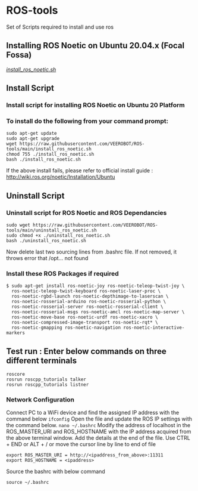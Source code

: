 # ROS-tools
Set of Scripts required to install and use ros

## Installing ROS Noetic on Ubuntu 20.04.x (Focal Fossa)
[_install_ros_noetic.sh_](https://raw.githubusercontent.com/VEEROBOT/ROS-tools/main/install_ros_noetic.sh)

## Install Script
### Install script for installing ROS Noetic on Ubuntu 20 Platform
### To install do the following from your command prompt: 

```
sudo apt-get update
sudo apt-get upgrade
wget https://raw.githubusercontent.com/VEEROBOT/ROS-tools/main/install_ros_noetic.sh
chmod 755 ./install_ros_noetic.sh 
bash ./install_ros_noetic.sh
```

If the above install fails, please refer to official install guide : http://wiki.ros.org/noetic/Installation/Ubuntu

## Uninstall Script
### Uninstall script for ROS Noetic and ROS Dependancies
```
sudo wget https://raw.githubusercontent.com/VEEROBOT/ROS-tools/main/uninstall_ros_noetic.sh
sudo chmod +x ./uninstall_ros_noetic.sh
bash ./uninstall_ros_noetic.sh
```
Now delete last two sourcing lines from .bashrc file. If not removed, it throws error that /opt... not found

### Install these ROS Packages if required

```
$ sudo apt-get install ros-noetic-joy ros-noetic-teleop-twist-joy \
  ros-noetic-teleop-twist-keyboard ros-noetic-laser-proc \
  ros-noetic-rgbd-launch ros-noetic-depthimage-to-laserscan \
  ros-noetic-rosserial-arduino ros-noetic-rosserial-python \
  ros-noetic-rosserial-server ros-noetic-rosserial-client \
  ros-noetic-rosserial-msgs ros-noetic-amcl ros-noetic-map-server \
  ros-noetic-move-base ros-noetic-urdf ros-noetic-xacro \
  ros-noetic-compressed-image-transport ros-noetic-rqt* \
  ros-noetic-gmapping ros-noetic-navigation ros-noetic-interactive-markers
```  

## Test run : Enter below commands on three different terminals
```
roscore
rosrun roscpp_tutorials talker
rosrun roscpp_tutorials listner
```

### Network Configuration
Connect PC to a WiFi device and find the assigned IP address with the command below
``` ifconfig ```
Open the file and update the ROS IP settings with the command below. 
``` nano ~/.bashrc ```
Modify the address of localhost in the ROS_MASTER_URI and ROS_HOSTNAME with the IP address acquired from the above terminal window. Add the details at the end of the file. Use CTRL + END or ALT + / or move the cursor line by line to end of file
 ```
 export ROS_MASTER_URI = http://<ipaddress_from_above>:11311
 export ROS_HOSTNAME = <ipaddress>
 ```
 Source the bashrc with below command
 ```
 source ~/.bashrc
 ```
